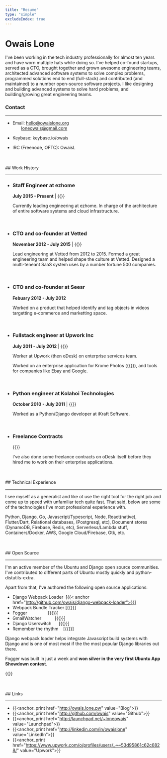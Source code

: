 ```yaml
---
title: "Resume"
type: "simple"
excludeIndex: true
---
```

# Owais Lone

I've been working in the tech industry professionally for almost ten years and have worn multiple hats while doing so. I've helped co-found startups, served as a CTO, brought together and grown awesome engineering teams, architected advanced software systems to solve complex problems, programmed solutions end to end (full-stack) and contributed (and maintained) to a number open-source software projects. I like designing and building advanced systems to solve hard problems, and building/growing great engineering teams.

### Contact

<hr/>

* Email: hello@owaislone.org  
&nbsp;&nbsp;&nbsp;&nbsp;&nbsp;&nbsp;&nbsp;loneowais@gmail.com

* Keybase:  keybase.io/owais

* IRC (Freenode, OFTC): OwaisL


<br/>
<br/>
## Work History

<hr/>

* ### Staff Engineer at ezhome

    **July 2015 - Present** | {{<anchor href="https://www.ezhome.com">}}


    Currently leading engineering at ezhome. In charge of the architecture of entire software systems and cloud infrastructure.

<br/>

* ### CTO and co-founder at Vetted

    **November 2012 - July 2015**  | {{<anchor href="https://www.thevetted.com">}}

    Lead engineering at Vetted from 2012 to 2015. Formed a great engineering team and helped shape the culture at Vetted. Designed a multi-teneant SaaS system uses by a number fortune 500 companies.


<br/>


* ### CTO and co-founder at Seesr

    **Febuary 2012 - July 2012** 

    Worked on a product that helped identify and tag objects in videos targetting e-commerce and marketting space.

<br/>

* ### Fullstack engineer at Upwork Inc 

    **July 2011 - July 2012** | {{<anchor href="https://www.upwork.com/enterprise">}}

    Worker at Upwork (then oDesk) on enterprise services team.

    Worked on an enterprise application for Krome Photos ({{<anchor href="http://kromephotos.com">}}), and tools for companies like Ebay and Google.

<br/>

* ### Python engineer at Kolahoi Technologies 
    **October 2010 - July 2011** | {{<anchor href="http://kolahoi.com">}}</a>

    Worked as a Python/Django developer at iKraft Software.

<br/>

* ### Freelance Contracts 
    
    {{<anchor href="https://www.odesk.com/users/Owais-Lone_~~53d95861c62c6828">}}

    I've also done some freelance contracts on oDesk itself before they hired me to work on their enterprise applications.

<br/>
<br/>
## Technical Experience

<hr/>

I see myself as a generalist and like ot use the right tool for the right job and come up to speed with unfamiliar tech quite fast. That said, below are some of the technologies I've most professional experience with.

Python, Django, Go, Javascript/Typescript, Node, React(native), Flutter/Dart, Relational databases, (Postgresql, etc), Document stores (DynamoDB, Firebase, Redis, etc), Serverless/Lambda stuff, Containers/Docker, AWS, Google Cloud/Firebase, Gtk, etc.

<br/>
<br/>
## Open Source

<hr/>

I'm an active member of the Ubuntu and Django open source communities. I've contributed to different parts of Ubuntu mostly quickly and python-distutils-extra.

Apart from that, I've authored the following open source applications:


* Django Webpack Loader     &nbsp;[{{< anchor href="http://github.com/owais/django-webpack-loader">}}]
* Webpack Bundle Tracker    [{{<anchor href="http://github.com/owais/webpack-bundle-tracker">}}]
* Fogger                     &nbsp;&nbsp; &nbsp; &nbsp; &nbsp; &nbsp; &nbsp; &nbsp; &nbsp;[{{<anchor href="http://launchpad.net/fogger">}}]
* GmailWatcher              &nbsp;&nbsp;&nbsp;&nbsp;&nbsp;&nbsp;&nbsp;&nbsp;&nbsp;&nbsp;[{{<anchor href="http://launchpad.net/gmailwatcher">}}]
* Django Userswitch         &nbsp;&nbsp;&nbsp;&nbsp;&nbsp;[{{<anchor href="https://github.com/owais/django-userswitch">}}]
* Remember the rhythm       &nbsp;&nbsp;&nbsp;[{{<anchor href="https://github.com/owais/remember-the-rhythm">}}]


Django webpack loader helps integrate Javascript build systems with Django and is one of most most if the the most popular Django libraries out there.

Fogger was built in just a week and **won silver in the very first Ubuntu App Showdown contest**.

{{<anchor href="https://www.omgubuntu.co.uk/2012/07/fogger-can-turn-facebook-into-an-integrated-desktop-app-on-ubuntu">}}

<br/>
<br/>
## Links

<hr/>

* {{<anchor_print href="http://owais.lone.pw" value="Blog">}}
* {{<anchor_print href="http://github.com/owais" value="Github">}}
* {{<anchor_print href="http://launchpad.net/~loneowais" value="Launchpad">}}
* {{<anchor_print href="http://linkedin.com/in/owaislone" value="LinkedIn">}}
* {{<anchor_print href="https://www.upwork.com/o/profiles/users/_~~53d95861c62c6828/" value="Upwork">}}

<br/>

